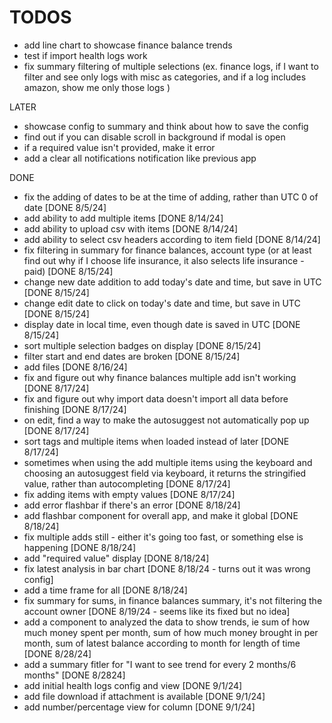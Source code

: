 # TODOS

- add line chart to showcase finance balance trends
- test if import health logs work
- fix summary filtering of multiple selections (ex. finance logs, if I want to filter and see only logs with misc as categories, and if a log includes amazon, show me only those logs )

LATER

- showcase config to summary and think about how to save the config
- find out if you can disable scroll in background if modal is open
- if a required value isn't provided, make it error
- add a clear all notifications notification like previous app 

DONE

- fix the adding of dates to be at the time of adding, rather than UTC 0 of date [DONE 8/5/24]
- add ability to add multiple items [DONE 8/14/24]
- add ability to upload csv with items [DONE 8/14/24]
- add ability to select csv headers according to item field [DONE 8/14/24]
- fix filtering in summary for finance balances, account type (or at least find out why if I choose life insurance, it also selects life insurance - paid) [DONE 8/15/24]
- change new date addition to add today's date and time, but save in UTC [DONE 8/15/24]
- change edit date to click on today's date and time, but save in UTC [DONE 8/15/24]
- display date in local time, even though date is saved in UTC [DONE 8/15/24]
- sort multiple selection badges on display [DONE 8/15/24]
- filter start and end dates are broken [DONE 8/15/24]
- add files [DONE 8/16/24]
- fix and figure out why finance balances multiple add isn't working [DONE 8/17/24]
- fix and figure out why import data doesn't import all data before finishing [DONE 8/17/24]
- on edit, find a way to make the autosuggest not automatically pop up [DONE 8/17/24]
- sort tags and multiple items when loaded instead of later [DONE 8/17/24]
- sometimes when using the add multiple items using the keyboard and choosing an autosuggest field via keyboard, it returns the stringified value, rather than autocompleting [DONE 8/17/24]
- fix adding items with empty values [DONE 8/17/24]
- add error flashbar if there's an error [DONE 8/18/24]
- add flashbar component for overall app, and make it global [DONE 8/18/24]
- fix multiple adds still - either it's going too fast, or something else is happening [DONE 8/18/24]
- add "required value" display [DONE 8/18/24]
- fix latest analysis in bar chart [DONE 8/18/24 - turns out it was wrong config]
- add a time frame for all [DONE 8/18/24]
- fix summary for sums, in finance balances summary, it's not filtering the account owner [DONE 8/19/24 - seems like its fixed but no idea]
- add a component to analyzed the data to show trends, ie sum of how much money spent per month, sum of how much money brought in per month, sum of latest balance according to month for length of time [DONE 8/28/24]
- add a summary fitler for "I want to see trend for every 2 months/6 months" [DONE 8/2824]
- add initial health logs config and view [DONE 9/1/24]
- add file download if attachment is available [DONE 9/1/24]
- add number/percentage view for column [DONE 9/1/24]